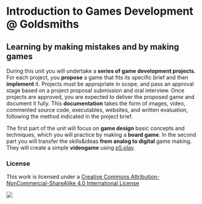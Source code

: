 # Introduction to Games Development @ Goldsmiths

## Learning by making mistakes and by making games

During this unit you will undertake a **series of game development projects**. For each project, you **propose** a game that fits its specific brief and then **implement** it. Projects must be appropriate in scope, and pass an approval stage based on a project proposal submission and oral interview. Once projects are approved, you are expected to deliver the proposed game and document it fully. This **documentation** takes the form of images, video, commented source code, executables, websites, and written evaluation, following the method indicated in the project brief.

The first part of the unit will focus on **game design** basic concepts and techniques, which you will practice by making a **board game**. In the second part you will transfer the skills&ideas **from analog to digital** game making. They will create a simple **videogame** using [p5.play](http://p5play.molleindustria.org/).


### License

This work is licensed under a [Creative Commons Attribution-NonCommercial-ShareAlike 4.0 International License](http://creativecommons.org/licenses/by-nc-sa/4.0)

[![](http://mirrors.creativecommons.org/presskit/buttons/88x31/svg/by-nc-sa.svg)](http://creativecommons.org/licenses/by-nc-sa/4.0)
